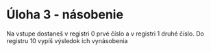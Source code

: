 # Úloha 3 - násobenie

Na vstupe dostaneš v registri 0 prvé číslo a v registri 1 druhé číslo. Do registru 10 vypíš výsledok ich vynásobenia